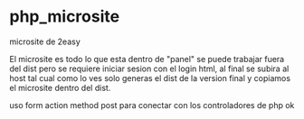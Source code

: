 # php_microsite
 microsite de 2easy

 El microsite es todo lo que esta dentro de "panel"
 se puede trabajar fuera del dist pero se requiere iniciar sesion con el login html, al final
 se subira al host tal cual como lo ves solo generas el dist de la version final y copiamos el microsite
 dentro del dist.

 uso form action method post para conectar con los controladores de php ok
